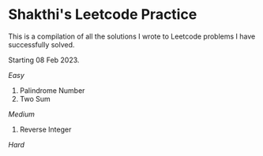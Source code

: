 # Shakthi's Leetcode Practice

This is a compilation of all the solutions I wrote to Leetcode problems I have successfully solved. 

Starting 08 Feb 2023.

*Easy*
1. Palindrome Number
2. Two Sum

*Medium*
1. Reverse Integer


*Hard*
